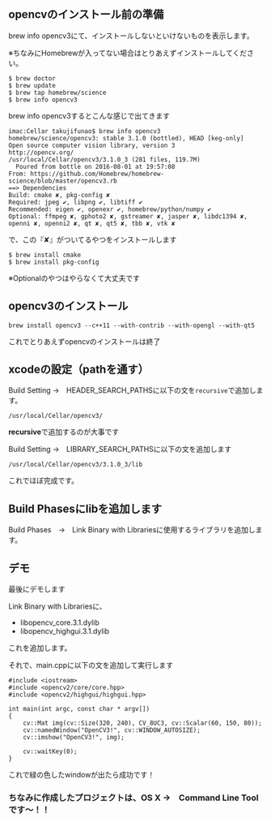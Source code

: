 
## opencvのインストール前の準備

brew info opencv3にて、インストールしないといけないものを表示します。

※ちなみにHomebrewが入ってない場合はとりあえずインストールしてください。

```
$ brew doctor
$ brew update
$ brew tap homebrew/science
$ brew info opencv3
```

brew info opencv3するとこんな感じで出てきます


```
imac:Cellar takujifunao$ brew info opencv3
homebrew/science/opencv3: stable 3.1.0 (bottled), HEAD [keg-only]
Open source computer vision library, version 3
http://opencv.org/
/usr/local/Cellar/opencv3/3.1.0_3 (281 files, 119.7M)
  Poured from bottle on 2016-08-01 at 19:57:08
From: https://github.com/Homebrew/homebrew-science/blob/master/opencv3.rb
==> Dependencies
Build: cmake ✘, pkg-config ✘
Required: jpeg ✔, libpng ✔, libtiff ✔
Recommended: eigen ✔, openexr ✔, homebrew/python/numpy ✔
Optional: ffmpeg ✘, gphoto2 ✘, gstreamer ✘, jasper ✘, libdc1394 ✘, openni ✘, openni2 ✘, qt ✘, qt5 ✘, tbb ✘, vtk ✘
```

で、この『✘』がついてるやつをインストールします

```
$ brew install cmake
$ brew install pkg-config
```

※Optionalのやつはやらなくて大丈夫です


## opencv3のインストール

```
brew install opencv3 --c++11 --with-contrib --with-opengl --with-qt5
```

これでとりあえずopencvのインストールは終了


## xcodeの設定（pathを通す）

Build Setting →　HEADER_SEARCH_PATHSに以下の文を`recursive`で追加します。

```
/usr/local/Cellar/opencv3/
```

**recursive**で追加するのが大事です


Build Setting →　LIBRARY_SEARCH_PATHSに以下の文を追加します

```
/usr/local/Cellar/opencv3/3.1.0_3/lib
```


これでほぼ完成です。

## Build Phasesにlibを追加します

Build Phases　→　Link Binary with Librariesに使用するライブラリを追加します。

## デモ

最後にデモします

Link Binary with Librariesに、

 - libopencv_core.3.1.dylib
 - libopencv_highgui.3.1.dylib

これを追加します。

それで、main.cppに以下の文を追加して実行します

```
#include <iostream>
#include <opencv2/core/core.hpp>
#include <opencv2/highgui/highgui.hpp>

int main(int argc, const char * argv[])
{
    cv::Mat img(cv::Size(320, 240), CV_8UC3, cv::Scalar(60, 150, 80));
    cv::namedWindow("OpenCV3!", cv::WINDOW_AUTOSIZE);
    cv::imshow("OpenCV3!", img);
    
    cv::waitKey(0);
}
```

これで緑の色したwindowが出たら成功です！

### ちなみに作成したプロジェクトは、OS X →　Command Line Toolです〜！！ 



